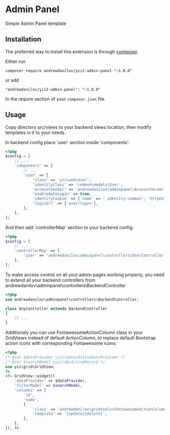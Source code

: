 Admin Panel
===========
Simple Admin Panel template

Installation
------------

The preferred way to install this extension is through [composer](http://getcomposer.org/download/).

Either run

```
composer require andrewdanilov/yii2-admin-panel "~1.0.0"
```

or add

```
"andrewdanilov/yii2-admin-panel": "~1.0.0"
```

to the require section of your `composer.json` file.


Usage
-----

Copy directory src/views to your backend views location, then modify templates in it to your needs.

In backend config place 'user' section inside 'components':

```php
<?php
$config = [
	// ...
	'components' => [
		// ...
		'user' => [
			'class' => 'yii\web\User',
			'identityClass' => 'common\models\User',
			'accessChecker' => 'andrewdanilov\adminpanel\AccessChecker',
			'enableAutoLogin' => true,
			'identityCookie' => ['name' => '_identity-common', 'httpOnly' => true],
			'loginUrl' => ['user/login'],
		],
	],
];
```

And then add 'controllerMap' section to your backend config:

```php
<?php
$config = [
	// ...
	'controllerMap' => [
		'user' => 'andrewdanilov\adminpanel\controllers\UserController',
	],
];
```

To make access control on all yout admin pages working properly, you need to extend all your backend controllers from
andrewdanilov\adminpanel\controllers\BackendController

```php
<?php
use andrewdanilov\adminpanel\controllers\BackendController;

class AnyController extends BackendController
{
	// ...
}
```

Additionaly you can use FontawesomeActionColumn class in your GridViews instead of default ActionColumn, to replace default Bootstrap action icons with corresponding Fontawesome icons:

```php
<?php
/* @var $dataProvider \yii\data\ActiveDataProvider */
/* @var $searchModel \yii\db\ActiveRecord */
use yii\grid\GridView;
?>
<?= GridView::widget([
	'dataProvider' => $dataProvider,
	'filterModel' => $searchModel,
	'columns' => [
		'id',
		'name',
		[
			'class' => 'andrewdanilov\gridtools\FontawesomeActionColumn',
			'template' => '{update}{delete}',
		],
	],
]); ?>
```